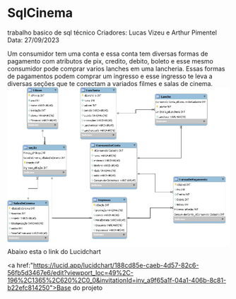 # SqlCinema
trabalho basico de sql técnico
Criadores: Lucas Vizeu e Arthur Pimentel
Data: 27/09/2023

Um consumidor tem uma conta e essa conta tem diversas formas de pagamento com atributos de pix, credito, debito, boleto e esse mesmo consumidor pode comprar varios lanches em uma lancheria. Essas formas de pagamentos podem comprar um ingresso e esse ingresso te leva a diversas seções que te conectam a variados filmes e salas de cinema.
<img src="cinema.png">
Abaixo esta o link do Lucidchart

<a href:"https://lucid.app/lucidchart/188cd85e-caeb-4d57-82c6-56fb5d3467e6/edit?viewport_loc=49%2C-196%2C1365%2C620%2C0_0&invitationId=inv_a9f65a1f-04a1-406b-8c81-b22efc814250">Base do projeto</a>









